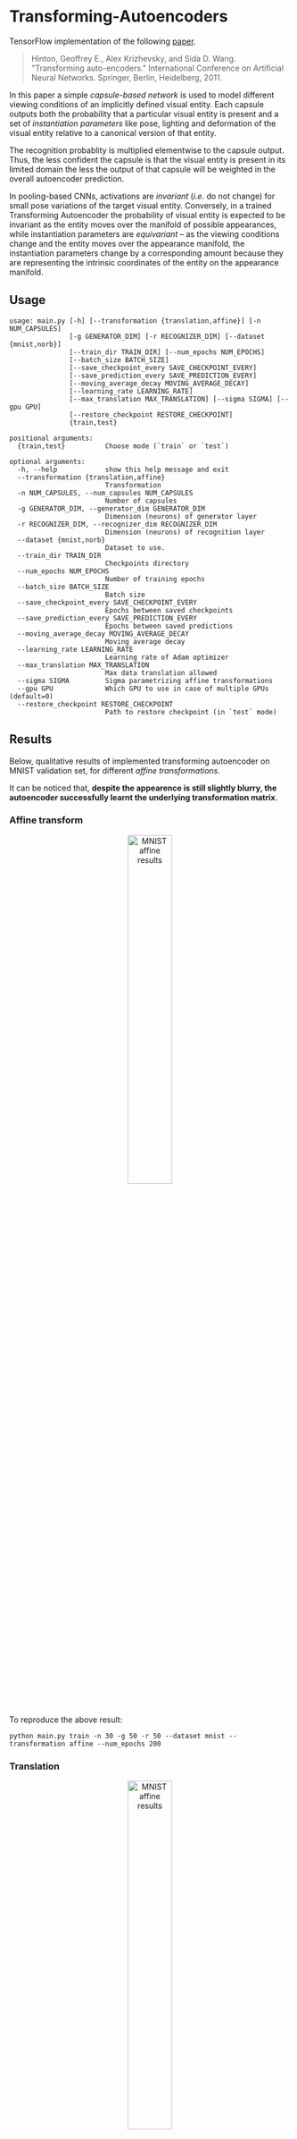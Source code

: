 # Transforming-Autoencoders

TensorFlow implementation of the following [paper](http://www.cs.toronto.edu/~fritz/absps/transauto6.pdf).

> Hinton, Geoffrey E., Alex Krizhevsky, and Sida D. Wang. "Transforming auto-encoders." International Conference on Artificial Neural Networks. Springer, Berlin, Heidelberg, 2011.

In this paper a simple *capsule-based network* is used to model different viewing conditions of an implicitly defined visual entity. Each capsule outputs both the probability that a particular visual entity is present and a set of *instantiation parameters* like pose, lighting and deformation of the visual entity relative to a canonical version of that entity. 

The recognition probablity is multiplied elementwise to the capsule output. Thus, the less confident the capsule is that the visual entity is present in its limited domain the less the output of that capsule will be weighted in the overall autoencoder prediction.

In pooling-based CNNs, activations are *invariant* (*i.e.* do not change) for small pose variations of the target visual entity. Conversely, in a trained Transforming Autoencoder the probability of visual entity is expected to be invariant as the entity moves over the manifold of possible appearances, while instantiation parameters are *equivariant* – as the viewing conditions change and the entity moves over the appearance manifold, the instantiation parameters change by a corresponding amount because they are representing the intrinsic coordinates of the entity on the appearance manifold.

## Usage

````
usage: main.py [-h] [--transformation {translation,affine}] [-n NUM_CAPSULES]
               [-g GENERATOR_DIM] [-r RECOGNIZER_DIM] [--dataset {mnist,norb}]
               [--train_dir TRAIN_DIR] [--num_epochs NUM_EPOCHS]
               [--batch_size BATCH_SIZE]
               [--save_checkpoint_every SAVE_CHECKPOINT_EVERY]
               [--save_prediction_every SAVE_PREDICTION_EVERY]
               [--moving_average_decay MOVING_AVERAGE_DECAY]
               [--learning_rate LEARNING_RATE]
               [--max_translation MAX_TRANSLATION] [--sigma SIGMA] [--gpu GPU]
               [--restore_checkpoint RESTORE_CHECKPOINT]
               {train,test}

positional arguments:
  {train,test}          Choose mode (`train` or `test`)

optional arguments:
  -h, --help            show this help message and exit
  --transformation {translation,affine}
                        Transformation
  -n NUM_CAPSULES, --num_capsules NUM_CAPSULES
                        Number of capsules
  -g GENERATOR_DIM, --generator_dim GENERATOR_DIM
                        Dimension (neurons) of generator layer
  -r RECOGNIZER_DIM, --recognizer_dim RECOGNIZER_DIM
                        Dimension (neurons) of recognition layer
  --dataset {mnist,norb}
                        Dataset to use.
  --train_dir TRAIN_DIR
                        Checkpoints directory
  --num_epochs NUM_EPOCHS
                        Number of training epochs
  --batch_size BATCH_SIZE
                        Batch size
  --save_checkpoint_every SAVE_CHECKPOINT_EVERY
                        Epochs between saved checkpoints
  --save_prediction_every SAVE_PREDICTION_EVERY
                        Epochs between saved predictions
  --moving_average_decay MOVING_AVERAGE_DECAY
                        Moving average decay
  --learning_rate LEARNING_RATE
                        Learning rate of Adam optimizer
  --max_translation MAX_TRANSLATION
                        Max data translation allowed
  --sigma SIGMA         Sigma parametrizing affine transformations
  --gpu GPU             Which GPU to use in case of multiple GPUs (default=0)
  --restore_checkpoint RESTORE_CHECKPOINT
                        Path to restore checkpoint (in `test` mode)

````
## Results

Below, qualitative results of implemented transforming autoencoder on MNIST validation set, for different *affine transformations*. 

It can be noticed that, **despite the appearence is still slightly blurry, the autoencoder successfully learnt the underlying transformation matrix**.

### Affine transform

<p align="center"><img src="https://github.com/ndrplz/transforming-autoencoders/blob/master/docs/img/showcase_affine.png" alt="MNIST affine results" align="center" width="40%" height="40%"></p>

To reproduce the above result: 
````
python main.py train -n 30 -g 50 -r 50 --dataset mnist --transformation affine --num_epochs 200
````

### Translation

<p align="center"><img src="https://github.com/ndrplz/transforming-autoencoders/blob/master/docs/img/showcase_translation.png" alt="MNIST affine results" align="center" width="40%" height="40%"></p>

To reproduce the above result: 
````
python main.py train -n 30 -g 50 -r 50 --dataset mnist --transformation translation --num_epochs 200
````

### Code

Transforming Autoencoder implementation and more detailed code structure description can be found in [`transforming_autoencoders/`](https://github.com/ndrplz/capsules/tree/master/transforming_autoencoders)
